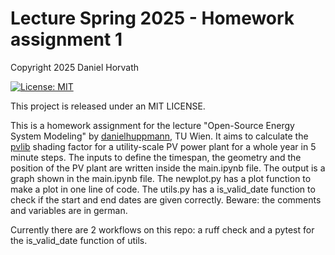 # Lecture Spring 2025 - Homework assignment 1
Copyright 2025 Daniel Horvath

[![License: MIT](https://img.shields.io/badge/License-MIT-yellow.svg)](https://opensource.org/licenses/MIT)

This project is released under an MIT LICENSE.

This is a homework assignment for the lecture "Open-Source Energy System Modeling" by [danielhuppmann](https://github.com/danielhuppmann/), TU Wien.
It aims to calculate the [pvlib](https://pvlib-python.readthedocs.io/en/stable/) shading factor for a utility-scale PV power plant for a whole year in 5 minute steps. The inputs to define the timespan, the geometry and the position of the PV plant are written inside the main.ipynb file. The output is a graph shown in the main.ipynb file. The newplot.py has a plot function to make a plot in one line of code. The utils.py has a is_valid_date function to check if the start and end dates are given correctly.
Beware: the comments and variables are in german.

Currently there are 2 workflows on this repo: a ruff check and a pytest for the is_valid_date function of utils.
